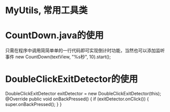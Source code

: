 # MyUtils, 常用工具类
# **CountDown.java的使用**
只需在程序中调用简简单单的一行代码即可实现倒计时功能，当然也可以添加监听事件
new CountDown(textView, "%s秒", 10).start();

# **DoubleClickExitDetector的使用**
 DoubleClickExitDetector exitDetector = new DoubleClickExitDetector(this);
 @Override
    public void onBackPressed() {
        if (exitDetector.onClick()) {
            super.onBackPressed();
        }
    }
    


